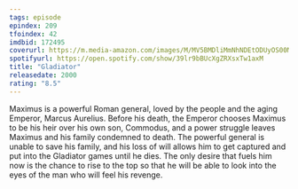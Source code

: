 ```yaml
---
tags: episode
epindex: 209
tfoindex: 42
imdbid: 172495
coverurl: https://m.media-amazon.com/images/M/MV5BMDliMmNhNDEtODUyOS00MjNlLTgxODEtN2U3NzIxMGVkZTA1L2ltYWdlXkEyXkFqcGdeQXVyNjU0OTQ0OTY@._V1_SY300_CR0,0,202,300_.jpg
spotifyurl: https://open.spotify.com/show/39lr9bBUcXgZRXsxTw1axM
title: "Gladiator"
releasedate: 2000
rating: "8.5"
---
```


Maximus is a powerful Roman general, loved by the people and the aging Emperor, Marcus Aurelius. Before his death, the Emperor chooses Maximus to be his heir over his own son, Commodus, and a power struggle leaves Maximus and his family condemned to death. The powerful general is unable to save his family, and his loss of will allows him to get captured and put into the Gladiator games until he dies. The only desire that fuels him now is the chance to rise to the top so that he will be able to look into the eyes of the man who will feel his revenge.